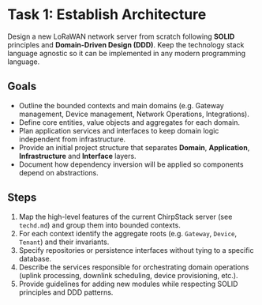# Task 1: Establish Architecture

Design a new LoRaWAN network server from scratch following **SOLID** principles and **Domain-Driven Design (DDD)**. Keep the technology stack language agnostic so it can be implemented in any modern programming language.

## Goals
- Outline the bounded contexts and main domains (e.g. Gateway management, Device management, Network Operations, Integrations).
- Define core entities, value objects and aggregates for each domain.
- Plan application services and interfaces to keep domain logic independent from infrastructure.
- Provide an initial project structure that separates **Domain**, **Application**, **Infrastructure** and **Interface** layers.
- Document how dependency inversion will be applied so components depend on abstractions.

## Steps
1. Map the high-level features of the current ChirpStack server (see `techd.md`) and group them into bounded contexts.
2. For each context identify the aggregate roots (e.g. `Gateway`, `Device`, `Tenant`) and their invariants.
3. Specify repositories or persistence interfaces without tying to a specific database.
4. Describe the services responsible for orchestrating domain operations (uplink processing, downlink scheduling, device provisioning, etc.).
5. Provide guidelines for adding new modules while respecting SOLID principles and DDD patterns.
